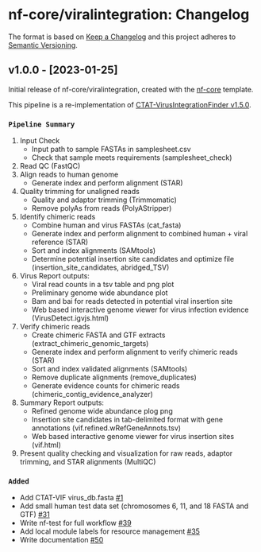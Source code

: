 # nf-core/viralintegration: Changelog

The format is based on [Keep a Changelog](https://keepachangelog.com/en/1.0.0/)
and this project adheres to [Semantic Versioning](https://semver.org/spec/v2.0.0.html).

## v1.0.0 - [2023-01-25]

Initial release of nf-core/viralintegration, created with the [nf-core](https://nf-co.re/) template.

This pipeline is a re-implementation of [CTAT-VirusIntegrationFinder v1.5.0](https://github.com/broadinstitute/CTAT-VirusIntegrationFinder).

### `Pipeline Summary`
1. Input Check
    - Input path to sample FASTAs in samplesheet.csv
    - Check that sample meets requirements (samplesheet_check)
2. Read QC (FastQC)
3. Align reads to human genome
    - Generate index and perform alignment (STAR)
4. Quality trimming for unaligned reads
    - Quality and adaptor trimming (Trimmomatic)
    - Remove polyAs from reads (PolyAStripper)
5. Identify chimeric reads
    - Combine human and virus FASTAs (cat_fasta)
    - Generate index and perform alignment to combined human + viral reference (STAR)
    - Sort and index alignments (SAMtools)
    - Determine potential insertion site candidates and optimize file (insertion_site_candidates, abridged_TSV)
6. Virus Report outputs:
    - Viral read counts in a tsv table and png plot
   - Preliminary genome wide abundance plot
    - Bam and bai for reads detected in potential viral insertion site
   - Web based interactive genome viewer for virus infection evidence (VirusDetect.igvjs.html)
7. Verify chimeric reads
    - Create chimeric FASTA and GTF extracts (extract_chimeric_genomic_targets)
    - Generate index and perform alignment to verify chimeric reads (STAR)
    - Sort and index validated alignments (SAMtools)
    - Remove duplicate alignments (remove_duplicates)
    - Generate evidence counts for chimeric reads (chimeric_contig_evidence_analyzer)
8. Summary Report outputs:
   - Refined genome wide abundance plog png
    - Insertion site candidates in tab-delimited format with gene annotations (vif.refined.wRefGeneAnnots.tsv)
    - Web based interactive genome viewer for virus insertion sites (vif.html)
9. Present quality checking and visualization for raw reads, adaptor trimming, and STAR alignments (MultiQC)

### `Added`
- Add CTAT-VIF virus_db.fasta [#1](https://github.com/nf-core/viralintegration/pull/1)
- Add small human test data set (chromosomes 6, 11, and 18 FASTA and GTF) [#31](https://github.com/nf-core/viralintegration/issues/31)
- Write nf-test for full workflow [#39](https://github.com/nf-core/viralintegration/issues/39)
- Add local module labels for resource management [#35](https://github.com/nf-core/viralintegration/issues/35)
- Write documentation [#50](https://github.com/nf-core/viralintegration/issues/50)
